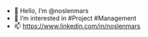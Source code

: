 - 👋 Hello, I’m @noslenmars
- 👀 I’m interested in #Project #Management
- 📫 https://www.linkedin.com/in/noslenmars

